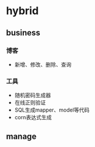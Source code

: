 # hybrid
## business
### 博客
* 新增、修改、删除、查询
### 工具
* 随机密码生成器
* 在线正则验证
* SQL生成mapper、model等代码
* corn表达式生成
## manage
